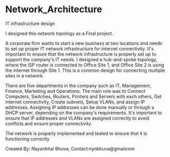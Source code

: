 # Network_Architecture
IT infrastructure design

I designed this network topology as a Final project.

A corporate firm wants to start a new business at two locations and needs to set up proper IT network infrastructure for internet connectivity. It's important to ensure that the network infrastructure is properly set up to support the company's IT needs.
I designed a hub-and-spoke topology, where the ISP router is connected to Office Site 1, and Office Site 2 is using the internet through Site 1. This is a common design for connecting multiple sites in a network.

There are five departments in the company such as IT, Management, Finance, Marketing and Operations. The main role was to Connect Computers, Switches, Routers, Printers and Servers with each others, Get internet connectivity, Create subnets, Setup VLANs, and assign IP addresses.
Assigning IP addresses can be done manually or through a DHCP server, depending on the company's requirements. It's important to ensure that IP addresses and VLANs are assigned correctly to avoid conflicts and ensure proper connectivity.

The network is properly implemented and tested to ensure that it is functioning correctly

Created By: Nayanbhai Bhuva, Contact:nynbhuva@gmailcom
